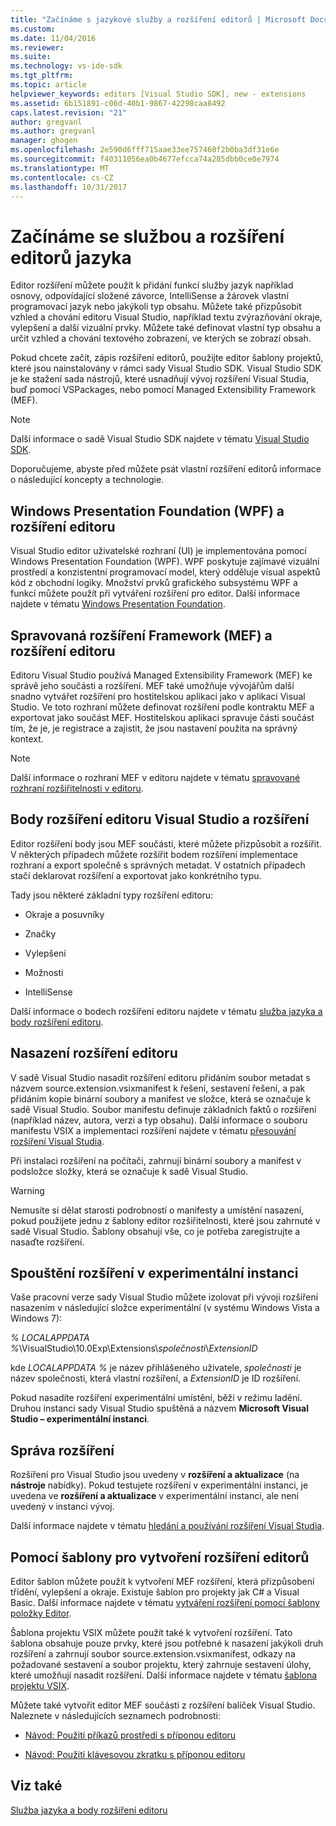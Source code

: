 ```yaml
---
title: "Začínáme s jazykové služby a rozšíření editorů | Microsoft Docs"
ms.custom: 
ms.date: 11/04/2016
ms.reviewer: 
ms.suite: 
ms.technology: vs-ide-sdk
ms.tgt_pltfrm: 
ms.topic: article
helpviewer_keywords: editors [Visual Studio SDK], new - extensions
ms.assetid: 6b151891-c06d-40b1-9867-42298caa8492
caps.latest.revision: "21"
author: gregvanl
ms.author: gregvanl
manager: ghogen
ms.openlocfilehash: 2e590d6fff715aae33ee757460f2b0ba3df31e6e
ms.sourcegitcommit: f40311056ea0b4677efcca74a285dbb0ce0e7974
ms.translationtype: MT
ms.contentlocale: cs-CZ
ms.lasthandoff: 10/31/2017
---
```

# <a name="getting-started-with-language-service-and-editor-extensions"></a>Začínáme se službou a rozšíření editorů jazyka
Editor rozšíření můžete použít k přidání funkcí služby jazyk například osnovy, odpovídající složené závorce, IntelliSense a žárovek vlastní programovací jazyk nebo jakýkoli typ obsahu. Můžete také přizpůsobit vzhled a chování editoru Visual Studio, například textu zvýrazňování okraje, vylepšení a další vizuální prvky. Můžete také definovat vlastní typ obsahu a určit vzhled a chování textového zobrazení, ve kterých se zobrazí obsah.  
  
 Pokud chcete začít, zápis rozšíření editorů, použijte editor šablony projektů, které jsou nainstalovány v rámci sady Visual Studio SDK. Visual Studio SDK je ke stažení sada nástrojů, které usnadňují vývoj rozšíření Visual Studia, buď pomocí VSPackages, nebo pomocí Managed Extensibility Framework (MEF).  
  
> [!NOTE]
>  Další informace o sadě Visual Studio SDK najdete v tématu [Visual Studio SDK](../extensibility/visual-studio-sdk.md).  
  
 Doporučujeme, abyste před můžete psát vlastní rozšíření editorů informace o následující koncepty a technologie.  
  
## <a name="the-windows-presentation-foundation-wpf-and-editor-extensions"></a>Windows Presentation Foundation (WPF) a rozšíření editoru  
 Visual Studio editor uživatelské rozhraní (UI) je implementována pomocí Windows Presentation Foundation (WPF). WPF poskytuje zajímavé vizuální prostředí a konzistentní programovací model, který odděluje visual aspektů kód z obchodní logiky. Množství prvků grafického subsystému WPF a funkcí můžete použít při vytváření rozšíření pro editor. Další informace najdete v tématu [Windows Presentation Foundation](/dotnet/framework/wpf/index).  
  
## <a name="the-managed-extensibility-framework-mef-and-editor-extensions"></a>Spravovaná rozšíření Framework (MEF) a rozšíření editoru  
 Editoru Visual Studio používá Managed Extensibility Framework (MEF) ke správě jeho součásti a rozšíření. MEF také umožňuje vývojářům další snadno vytvářet rozšíření pro hostitelskou aplikaci jako v aplikaci Visual Studio. Ve toto rozhraní můžete definovat rozšíření podle kontraktu MEF a exportovat jako součást MEF. Hostitelskou aplikaci spravuje části součást tím, že je, je registrace a zajistit, že jsou nastavení použita na správný kontext.  
  
> [!NOTE]
>  Další informace o rozhraní MEF v editoru najdete v tématu [spravované rozhraní rozšiřitelnosti v editoru](../extensibility/managed-extensibility-framework-in-the-editor.md).  
  
## <a name="visual-studio-editor-extension-points-and-extensions"></a>Body rozšíření editoru Visual Studio a rozšíření  
 Editor rozšíření body jsou MEF součásti, které můžete přizpůsobit a rozšířit. V některých případech můžete rozšířit bodem rozšíření implementace rozhraní a export společně s správných metadat. V ostatních případech stačí deklarovat rozšíření a exportovat jako konkrétního typu.  
  
 Tady jsou některé základní typy rozšíření editoru:  
  
-   Okraje a posuvníky  
  
-   Značky  
  
-   Vylepšení  
  
-   Možnosti  
  
-   IntelliSense  
  
 Další informace o bodech rozšíření editoru najdete v tématu [služba jazyka a body rozšíření editoru](../extensibility/language-service-and-editor-extension-points.md).  
  
## <a name="deploying-editor-extensions"></a>Nasazení rozšíření editoru  
 V sadě Visual Studio nasadit rozšíření editoru přidáním soubor metadat s názvem source.extension.vsixmanifest k řešení, sestavení řešení, a pak přidáním kopie binární soubory a manifest ve složce, která se označuje k sadě Visual Studio. Soubor manifestu definuje základních faktů o rozšíření (například název, autora, verzi a typ obsahu). Další informace o souboru manifestu VSIX a implementaci rozšíření najdete v tématu [přesouvání rozšíření Visual Studia](../extensibility/shipping-visual-studio-extensions.md).  
  
 Při instalaci rozšíření na počítači, zahrnují binární soubory a manifest v podsložce složky, která se označuje k sadě Visual Studio.  
  
> [!WARNING]
>  Nemusíte si dělat starosti podrobností o manifesty a umístění nasazení, pokud použijete jednu z šablony editor rozšiřitelnosti, které jsou zahrnuté v sadě Visual Studio. Šablony obsahují vše, co je potřeba zaregistrujte a nasaďte rozšíření.  
  
## <a name="running-extensions-in-the-experimental-instance"></a>Spouštění rozšíření v experimentální instanci  
 Vaše pracovní verze sady Visual Studio můžete izolovat při vývoji rozšíření nasazením v následující složce experimentální (v systému Windows Vista a Windows 7):  
  
 *% LOCALAPPDATA %*\VisualStudio\10.0Exp\Extensions\\*společnosti*\\*ExtensionID*  
  
 kde *LOCALAPPDATA %* je název přihlášeného uživatele, *společnosti* je název společnosti, která vlastní rozšíření, a *ExtensionID* je ID rozšíření.  
  
 Pokud nasadíte rozšíření experimentální umístění, běží v režimu ladění. Druhou instanci sady Visual Studio spuštěná a názvem **Microsoft Visual Studio – experimentální instanci**.  
  
## <a name="managing-extensions"></a>Správa rozšíření  
 Rozšíření pro Visual Studio jsou uvedeny v **rozšíření a aktualizace** (na **nástroje** nabídky). Pokud testujete rozšíření v experimentální instanci, je uvedena ve **rozšíření a aktualizace** v experimentální instanci, ale není uvedený v instanci vývoj.  
  
 Další informace najdete v tématu [hledání a používání rozšíření Visual Studia](../ide/finding-and-using-visual-studio-extensions.md).  
  
## <a name="using-templates-to-create-editor-extensions"></a>Pomocí šablony pro vytvoření rozšíření editorů  
 Editor šablon můžete použít k vytvoření MEF rozšíření, která přizpůsobení třídění, vylepšení a okraje. Existuje šablon pro projekty jak C# a Visual Basic. Další informace najdete v tématu [vytváření rozšíření pomocí šablony položky Editor](../extensibility/creating-an-extension-with-an-editor-item-template.md).  
  
 Šablona projektu VSIX můžete použít také k vytvoření rozšíření. Tato šablona obsahuje pouze prvky, které jsou potřebné k nasazení jakýkoli druh rozšíření a zahrnují soubor source.extension.vsixmanifest, odkazy na požadované sestavení a soubor projektu, který zahrnuje sestavení úlohy, které umožňují nasadit rozšíření. Další informace najdete v tématu [šablona projektu VSIX](../extensibility/vsix-project-template.md).  
  
 Můžete také vytvořit editor MEF součásti z rozšíření balíček Visual Studio. Naleznete v následujících seznamech podrobnosti:  
  
-   [Návod: Použití příkazů prostředí s příponou editoru](../extensibility/walkthrough-using-a-shell-command-with-an-editor-extension.md)  
  
-   [Návod: Použití klávesovou zkratku s příponou editoru](../extensibility/walkthrough-using-a-shortcut-key-with-an-editor-extension.md)  
  
## <a name="see-also"></a>Viz také  
 [Služba jazyka a body rozšíření editoru](../extensibility/language-service-and-editor-extension-points.md)